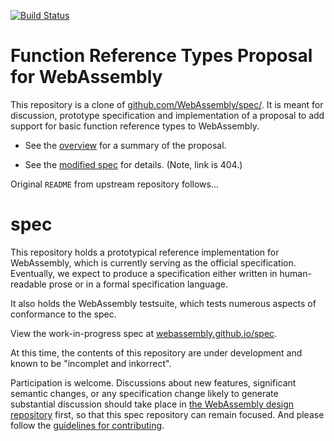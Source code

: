 [![Build Status](https://travis-ci.org/WebAssembly/function-references.svg?branch=master)](https://travis-ci.org/WebAssembly/function-references)

# Function Reference Types Proposal for WebAssembly

This repository is a clone of [github.com/WebAssembly/spec/](https://github.com/WebAssembly/spec/).
It is meant for discussion, prototype specification and implementation of a proposal to add support for basic function reference types to WebAssembly.

* See the [overview](proposals/function-references/Overview.md) for a summary of the proposal.

* See the [modified spec](https://webassembly.github.io/function-references/core) for details.  (Note, link is 404.)

Original `README` from upstream repository follows...

# spec

This repository holds a prototypical reference implementation for WebAssembly,
which is currently serving as the official specification. Eventually, we expect
to produce a specification either written in human-readable prose or in a formal
specification language.

It also holds the WebAssembly testsuite, which tests numerous aspects of
conformance to the spec.

View the work-in-progress spec at [webassembly.github.io/spec](https://webassembly.github.io/spec/).

At this time, the contents of this repository are under development and known
to be "incomplet and inkorrect".

Participation is welcome. Discussions about new features, significant semantic
changes, or any specification change likely to generate substantial discussion
should take place in
[the WebAssembly design repository](https://github.com/WebAssembly/design)
first, so that this spec repository can remain focused. And please follow the
[guidelines for contributing](Contributing.md).
